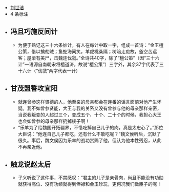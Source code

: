 - [刘世洁](https://www.amazon.cn/s/ref=as_li_ss_tl?_encoding=UTF8&camp=536&creative=3132&field-keywords=%E6%88%98%E5%9B%BD%E7%AD%96%E6%95%85%E4%BA%8B%EF%BC%88%E4%B8%AD%E5%8D%8E%E7%BB%8F%E5%85%B8%E6%95%85%E4%BA%8B%EF%BC%89&linkCode=ur2&tag=llll1-23&url=search-alias%3Dbooks)
- 4 条标注
- ## 冯且巧施反间计
    - 为便于熟记这三十六条妙计，有人在每计中取一字，组成一首诗：“金玉檀公策，借以擒劫贼；鱼蛇海间笑，羊虎桃桑隔；树暗走痴故，釜空苦远客；屋梁有美尸，击魏连伐虢。”全诗共40字，除了“檀公策”（因“三十六计”一语源自南朝宋将檀道济，故说“檀公策”）三字外，其余37字代表了三十六计（“伐虢”两字代表一计）
- ## 甘茂盟誓攻宜阳
    - 就连曾参这样贤德的人，他至亲的母亲都会在连番的谣言面前对他产生怀疑。我不如曾参贤能，大王与我的关系又没有曾参与他的母亲那样亲密，当说我叛变的人超过三个，变成五个、十个、二十个的时候，我担心大王也会如曾参的母亲那样扔掉梭子啊！
    - “乐羊为了给魏国开拓疆界，不惜吃掉自己儿子的肉，真是太忠心了。”那位大臣说：“他连自己儿子都吃，还有什么不敢吃呢？”魏文侯听后，沉默了很久。事后，魏文侯因为乐羊的战功赏赐了他，但认为他本性残忍，从此不再亲近他。
- ## 触龙说赵太后
    - 子义听说了这件事，不禁感叹：“君主的儿子是亲骨肉，尚且不能没有功勋就获得高位、没有功绩就得到俸禄和金玉珍玩，更何况我们做臣子的呢！
